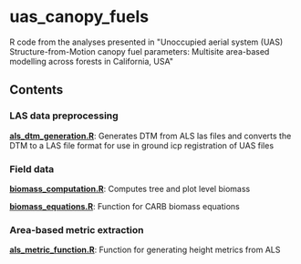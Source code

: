 # uas_canopy_fuels
R code from the analyses presented in "Unoccupied aerial system (UAS) Structure-from-Motion canopy fuel parameters: Multisite area-based modelling across forests in California, USA"

## Contents

### LAS data preprocessing
[**als_dtm_generation.R**](https://github.com/seanreilly66/uas_canopy_fuels/blob/main/R/als_dtm_generation.R): Generates DTM from ALS las files and converts the DTM to a LAS file format for use in ground icp registration of UAS files

### Field data
[**biomass_computation.R**](https://github.com/seanreilly66/uas_canopy_fuels/blob/main/R/biomass_computation.R): Computes tree and plot level biomass

[**biomass_equations.R**](https://github.com/seanreilly66/uas_canopy_fuels/blob/main/R/biomass_equations.R): Function for CARB biomass equations


### Area-based metric extraction
[**als_metric_function.R**](https://github.com/seanreilly66/uas_canopy_fuels/blob/main/R/als_metric_function.R): Function for generating height metrics from ALS


